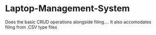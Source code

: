 # Laptop-Management-System
Does the basic CRUD operations alongside filing....
It also accomodates filing from .CSV type files 
